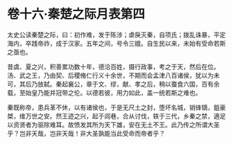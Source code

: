 # 卷十六·秦楚之际月表第四

太史公读秦楚之际，曰：初作难，发于陈涉；虐戾灭秦，自项氏；拨乱诛暴，平定海内，卒践帝祚，成于汉家。五年之间，号令三嬗。自生民以来，未始有受命若斯之亟也。

昔虞、夏之兴，积善累功数十年，德洽百姓，摄行政事，考之于天，然后在位。汤、武之王，乃由契、后稷脩仁行义十余世，不期而会孟津八百诸侯，犹以为未可，其后乃放弑。秦起襄公，章于文、缪，献、孝之后，稍以蚕食六国，百有余载，至始皇乃能并冠带之伦。以德若彼，用力如此，盖一统若斯之难也。

秦既称帝，患兵革不休，以有诸侯也，于是无尺土之封，堕坏名城，销锋镝，鉏豪桀，维万世之安。然王迹之兴，起于闾巷，合从讨伐，轶于三代，乡秦之禁，適足以资贤者为驱除难耳。故愤发其所为天下雄，安在无土不王。此乃传之所谓大圣乎？岂非天哉，岂非天哉！非大圣孰能当此受命而帝者乎？
